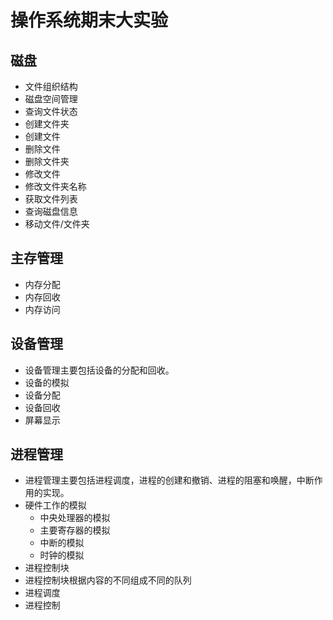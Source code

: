 # 操作系统期末大实验

## 磁盘
* 文件组织结构
* 磁盘空间管理
* 查询文件状态
* 创建文件夹
* 创建文件
* 删除文件
* 删除文件夹
* 修改文件
* 修改文件夹名称
* 获取文件列表
* 查询磁盘信息
* 移动文件/文件夹


## 主存管理
* 内存分配
* 内存回收
* 内存访问


## 设备管理
* 设备管理主要包括设备的分配和回收。
* 设备的模拟
* 设备分配
* 设备回收
* 屏幕显示


## 进程管理
* 进程管理主要包括进程调度，进程的创建和撤销、进程的阻塞和唤醒，中断作用的实现。
* 硬件工作的模拟
  * 中央处理器的模拟
  * 主要寄存器的模拟
  * 中断的模拟
  * 时钟的模拟
* 进程控制块
* 进程控制块根据内容的不同组成不同的队列
* 进程调度
* 进程控制
